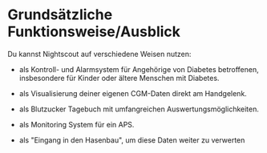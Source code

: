 # Grundsätzliche Funktionsweise/Ausblick

Du kannst Nightscout auf verschiedene Weisen nutzen:

* als Kontroll- und Alarmsystem für Angehörige von Diabetes betroffenen, insbesondere für Kinder oder ältere Menschen mit Diabetes.

* als Visualisierung deiner eigenen CGM-Daten direkt am Handgelenk.

* als Blutzucker Tagebuch mit umfangreichen Auswertungsmöglichkeiten.
 
* als Monitoring System für ein APS.

* als "Eingang in den Hasenbau", um diese Daten weiter zu verwerten